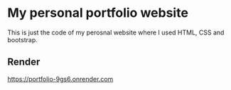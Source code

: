 # My personal portfolio website
This is just the code of my perosnal website where I used HTML, CSS and bootstrap.
## Render
https://portfolio-9gs6.onrender.com 

